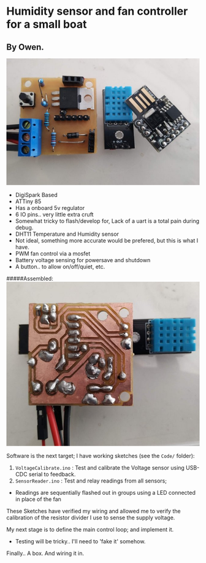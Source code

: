 # Humidity sensor and fan controller for a small boat
## By Owen.
![The Plan](./Docs/parts-s.jpg)
* DigiSpark Based
 * ATTiny 85
 * Has a onboard 5v regulator
 * 6 IO pins.. very little extra cruft
 * Somewhat tricky to flash/develop for, Lack of a uart is a total pain during debug.
* DHT11 Temperature and Humidity sensor
 * Not ideal, something more accurate would be prefered, but this is what I have.
* PWM fan control via a mosfet
* Battery voltage sensing for powersave and shutdown
* A button.. to allow on/off/quiet, etc.

#####Assembled:
![Ugly Blobby Soldering. Sigh](./Docs/pcb-s.jpg)

Software is the next target; I have working sketches (see the `Code/` folder):
1. `VoltageCalibrate.ino` : Test and calibrate the Voltage sensor using USB-CDC serial to feedback.
2. `SensorReader.ino` : Test and relay readings from all sensors; 
 * Readings are sequentially flashed out in groups using a LED connected in place of the fan

These Sketches have verified my wiring and allowed me to verify the calibration of the resistor divider I use to sense the supply voltage.

My next stage is to define the main control loop; and implement it. 
* Testing will be tricky.. I'll need to 'fake it' somehow. 

Finally.. A box. And wiring it in.

